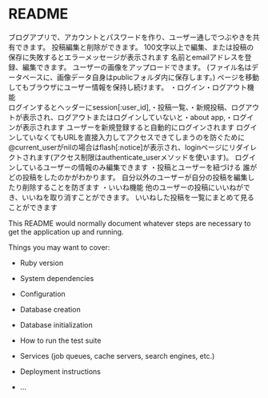 # README
ブログアプリで、アカウントとパスワードを作り、ユーザー通しでつぶやきを共有できます。
投稿編集と削除ができます。
100文字以上で編集、または投稿の保存に失敗するとエラーメッセージが表示されます
名前とemailアドレスを登録、編集できます。
ユーザーの画像をアップロードできます。
(ファイル名はデータベースに、画像データ自身はpublicフォルダ内に保存します。)
ページを移動してもブラウザにユーザー情報を保持し続けます。
・ログイン・ログアウト機能	
	ログインするとヘッダーにsession[:user_id],・投稿一覧、・新規投稿、ログアウトが表示され、ログアウトまたはログインしていないと・about app,・ログインが表示されます
	ユーザーを新規登録すると自動的にログインされます
	ログインしていなくてもURLを直接入力してアクセスできてしまうのを防ぐために@current_userがnilの場合はflash[:notice]が表示され、loginページにリダイレクトされます(アクセス制限はauthenticate_userメソッドを使います)。
	ログインしているユーザーの情報のみ編集できます
・投稿とユーザーを紐づける
  誰がどの投稿をしたのかがわかります。
  自分以外のユーザーが自分の投稿を編集したり削除することを防ぎます
・いいね機能
  他のユーザーの投稿にいいねができ、いいねを取り消すことができます。
  いいねした投稿を一覧にまとめて見ることができます

This README would normally document whatever steps are necessary to get the
application up and running.

Things you may want to cover:

* Ruby version

* System dependencies

* Configuration

* Database creation

* Database initialization

* How to run the test suite

* Services (job queues, cache servers, search engines, etc.)

* Deployment instructions

* ...
